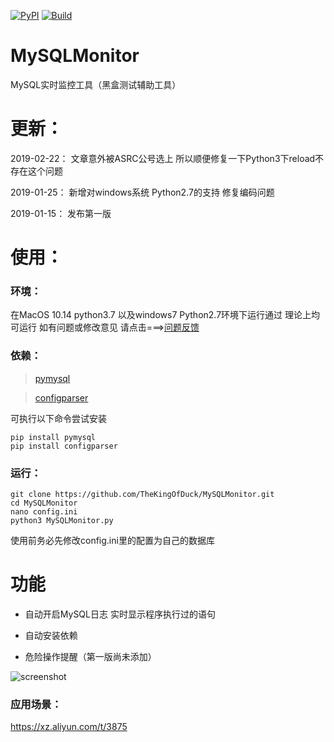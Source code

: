 [![PyPI](https://img.shields.io/badge/Python-All-blue.svg)]()
[![Build](https://img.shields.io/badge/Supported_OS-All-orange.svg)]()

# MySQLMonitor
MySQL实时监控工具（黑盒测试辅助工具）

# 更新：

2019-02-22：
  文章意外被ASRC公号选上
  所以顺便修复一下Python3下reload不存在这个问题

2019-01-25：
  新增对windows系统 Python2.7的支持
  修复编码问题
  
2019-01-15：
  发布第一版


# 使用：

### 环境：
在MacOS 10.14 python3.7 以及windows7 Python2.7环境下运行通过 
理论上均可运行 如有问题或修改意见 请点击===>[问题反馈](https://github.com/TheKingOfDuck/MySQLMonitor/issues)

### 依赖：


> [pymysql](https://github.com/PyMySQL/PyMySQL)

> [configparser](https://docs.python.org/3/library/configparser.html)

可执行以下命令尝试安装

```
pip install pymysql
pip install configparser
```

### 运行：

```
git clone https://github.com/TheKingOfDuck/MySQLMonitor.git
cd MySQLMonitor
nano config.ini
python3 MySQLMonitor.py
```

使用前务必先修改config.ini里的配置为自己的数据库

# 功能

* 自动开启MySQL日志 实时显示程序执行过的语句

* 自动安装依赖

* 危险操作提醒（第一版尚未添加）

![screenshot](https://github.com/TheKingOfDuck/MySQLMonitor/blob/master/screenshot.png)

### 应用场景：

https://xz.aliyun.com/t/3875
        



